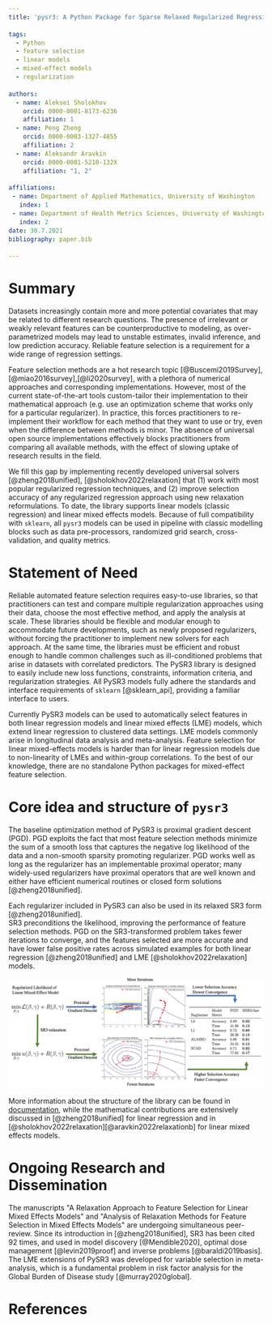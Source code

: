 ```yaml
---
title: 'pysr3: A Python Package for Sparse Relaxed Regularized Regression'

tags:
  - Python
  - feature selection
  - linear models
  - mixed-effect models
  - regularization

authors:
  - name: Aleksei Sholokhov
    orcid: 0000-0001-8173-6236
    affiliation: 1
  - name: Peng Zheng
    orcid: 0000-0003-1327-4855
    affiliation: 2
  - name: Aleksandr Aravkin
    orcid: 0000-0001-5210-132X
    affiliation: "1, 2"

affiliations:
 - name: Department of Applied Mathematics, University of Washington
   index: 1
 - name: Department of Health Metrics Sciences, University of Washington
   index: 2
date: 30.7.2021
bibliography: paper.bib

---
```


# Summary

Datasets increasingly contain more and more potential covariates that may be related to different research questions. The presence of irrelevant or weakly relevant features can be counterproductive to modeling, as over-parametrized models may lead to unstable estimates, invalid inference, and low prediction accuracy. Reliable feature selection is a requirement for a wide range of regression settings. 

Feature selection methods are a hot research topic [@Buscemi2019Survey],[@miao2016survey],[@li2020survey], with a plethora of numerical approaches and corresponding implementations. 
However, most of the current state-of-the-art tools custom-tailor their implementation to their mathematical approach (e.g. use an optimization scheme that works only for a particular regularizer). 
In practice, this forces practitioners to re-implement their workflow for each method that they want to use or try, even when the difference between methods is minor. The absence of universal open source implementations effectively blocks practitioners from comparing all available methods, with the effect 
of slowing uptake of research results in the field. 

We fill this gap by implementing recently developed universal solvers [@zheng2018unified], [@sholokhov2022relaxation] that (1) work with most popular regularized regression techniques, and (2) improve selection accuracy of any regularized regression approach using new relaxation reformulations. 
To date, the library supports linear models (classic regression) and linear mixed effects models. Because of full compatibility with `sklearn`, all `pysr3` models can be used in pipeline with classic modelling blocks such as data pre-processors, randomized grid search, cross-validation, and quality metrics.


# Statement of Need
   
Reliable automated feature selection requires easy-to-use libraries, so that practitioners can test and compare multiple regularization approaches using their data, choose the most effective method, and apply the analysis at scale. These libraries should be flexible and modular enough to accommodate future developments, such as newly proposed regularizers, without forcing the practitioner to implement new solvers for each approach. At the same time, the libraries must be efficient and robust enough to handle common challenges such as ill-conditioned problems that arise in datasets with correlated predictors. The PySR3 library is designed to easily include new loss functions, constraints, information criteria, and regularization strategies. All PySR3 models fully adhere the standards and interface requirements of `sklearn` [@sklearn_api], providing a familiar interface to users. 

Currently PySR3 models can be used to automatically select features in both linear regression models and linear mixed effects (LME) models, which extend linear regression to clustered data settings. LME models commonly arise in longitudinal data analysis and meta-analysis. Feature selection for linear mixed-effects models is harder than for linear regression models due to  non-linearity of LMEs and within-group correlations. To the best of our knowledge, there are no standalone Python packages for mixed-effect feature selection.

# Core idea and structure of `pysr3`

The baseline optimization method of PySR3 is proximal gradient descent (PGD). PGD exploits the fact that most feature selection methods minimize the sum of a smooth loss that captures the negative log likelihood of the data and a non-smooth sparsity promoting regularizer. 
PGD works well as long as the regularizer has an implementable proximal operator; 
many widely-used regularizers have proximal operators that are well known and either have efficient numerical routines or closed form solutions [@zheng2018unified]. 

Each regularizer included in PySR3 can also be used in its relaxed SR3 form [@zheng2018unified].   
SR3 preconditions the likelihood, improving the performance of feature selection methods. 
PGD on the SR3-transformed problem takes fewer iterations to converge, and the features selected 
are more accurate and have lower false positive rates across simulated examples for both linear regression [@zheng2018unified] and LME [@sholokhov2022relaxation] models. 

![Summary of PySR3 method.\label{fig:lme_summary}](images/summary_picture.png)

More information about the structure of the library can be found in [documentation](https://aksholokhov.github.io/pysr3/), while the mathematical contributions are extensively discussed in [@zheng2018unified] for linear regression and in [@sholokhov2022relaxation][@aravkin2022relaxationb] for linear mixed effects models.


# Ongoing Research and Dissemination

The manuscripts "A Relaxation Approach to Feature Selection for Linear Mixed Effects Models" 
and "Analysis of Relaxation Methods for Feature Selection in Mixed Effects Models"
are undergoing simultaneous peer-review. Since its introduction in [@zheng2018unified], SR3 has been cited 92 times, and used in model discovery [@Mendible2020], optimal dose management [@levin2019proof] and inverse problems [@baraldi2019basis]. The LME extensions of PySR3 was developed for variable selection in meta-analysis, which is a fundamental problem in risk factor analysis for the Global Burden of Disease study [@murray2020global].  

# References
